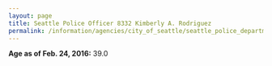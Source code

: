 ```yaml
---
layout: page
title: Seattle Police Officer 8332 Kimberly A. Rodriguez
permalink: /information/agencies/city_of_seattle/seattle_police_department/copbook/8332/
---
```


**Age as of Feb. 24, 2016:** 39.0
